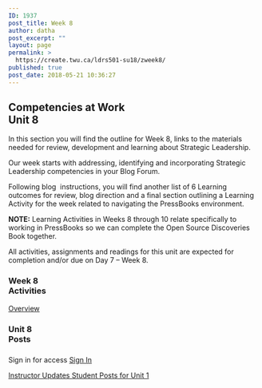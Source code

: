```yaml
---
ID: 1937
post_title: Week 8
author: datha
post_excerpt: ""
layout: page
permalink: >
  https://create.twu.ca/ldrs501-su18/zweek8/
published: true
post_date: 2018-05-21 10:36:27
---
```

<!--themify_builder_static-->

<h2>Competencies at Work<br/>Unit 8</h2>

In this section you will find the outline for Week 8, links to the materials needed for review, development and learning about Strategic Leadership.</p>

Our week starts with addressing, identifying and incorporating Strategic Leadership competencies in your Blog Forum.

Following blog  instructions, you will find another list of 6 Learning outcomes for review, blog direction and a final section outlining a Learning Activity for the week related to navigating the PressBooks environment.

<strong>NOTE:</strong> Learning Activities in Weeks 8 through 10 relate specifically to working in PressBooks so we can complete the Open Source Discoveries Book together.

All activities, assignments and readings for this unit are expected for completion and/or due on Day 7 &#8211; Week 8.

<h3>Week 8<br/>Activities</h3>

<a href="https://create.twu.ca/ldrs501-su18/unit-8/"> Overview </a>

<h3>Unit 8<br/>Posts</h3>

<h3></h3>

Sign in for access 
 <a href="https://create.twu.ca/wp-admin"> Sign In </a>

<a href="https://create.twu.ca/ldrs501-su18/category/u8-updates"> Instructor Updates </a> <a href="https://create.twu.ca/ldrs501-su18/category/unit-8"> Student Posts for Unit 1 </a><!--/themify_builder_static-->